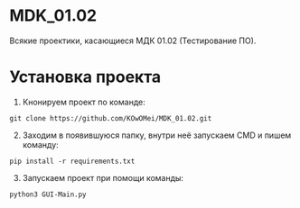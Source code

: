 # MDK_01.02
Всякие проектики, касающиеся МДК 01.02 (Тестирование ПО).

# Установка проекта

1) Кнонируем проект по команде:
   
```git clone https://github.com/KOwOMei/MDK_01.02.git```

2) Заходим в появившуюся папку, внутри неё запускаем CMD и пишем команду:

```pip install -r requirements.txt```

3) Запускаем проект при помощи команды:

```python3 GUI-Main.py```
